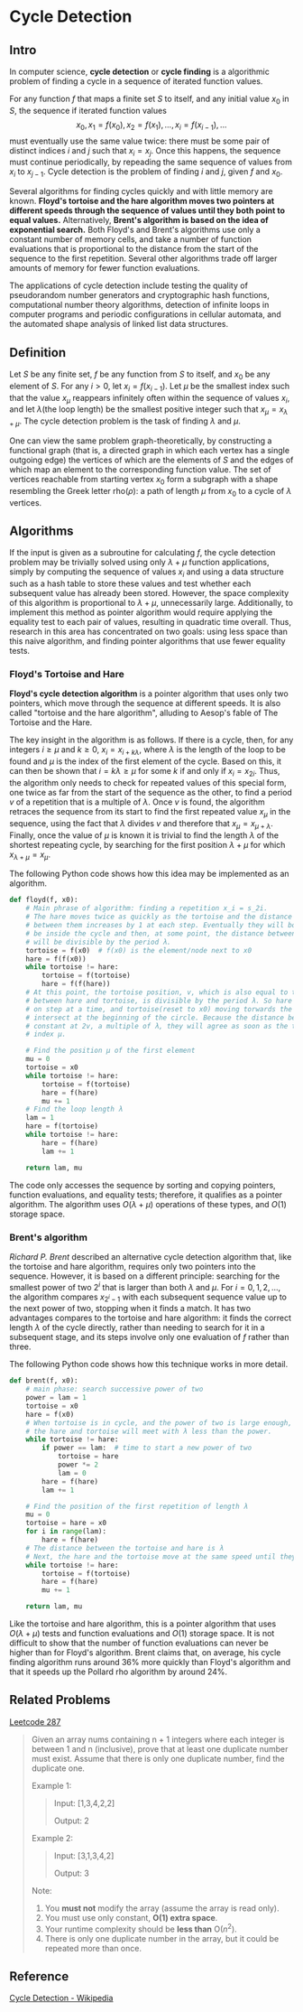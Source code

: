 # Cycle Detection
## Intro
In computer science, **cycle detection** or **cycle finding** is a algorithmic problem of finding a cycle in a sequence of iterated function values.

For any function $f$ that maps a finite set $S$ to itself, and any initial value $x_0$ in $S$, the sequence if iterated function values
$$x_0, x_1 = f(x_0), x_2 = f(x_1), ..., x_i = f(x_{i-1}), ...$$
must eventually use the same value twice: there must be some pair of distinct indices $i$ and $j$ such that $x_i = x_j$. Once this happens, the sequence must continue periodically, by repeading the same sequence of values from $x_i$ to $x_{j-1}$. Cycle detection is the problem of finding $i$ and $j$, given $f$ and $x_0$.

Several algorithms for finding cycles quickly and with little memory are known. **Floyd's tortoise and the hare algorithm moves two pointers at different speeds through the sequence of values until they both point to equal values.** Alternatively, **Brent's algorithm is based on the idea of exponential search.** Both Floyd's and Brent's algorithms use only a constant number of memory cells, and take a number of function evaluations that is proportional to the distance from the start of the sequence to the first repetition. Several other algorithms trade off larger amounts of memory for fewer function evaluations.

The applications of cycle detection include testing the quality of pseudorandom number generators and cryptographic hash functions, computational number theory algorithms, detection of infinite loops in computer programs and periodic configurations in cellular automata, and the automated shape analysis of linked list data structures.

## Definition
Let $S$ be any finite set, $f$ be any function from $S$ to itself, and $x_0$ be any element of $S$. For any $i>0$, let $x_i = f(x_{i-1})$. Let $\mu$ be the smallest index such that the value $x_{\mu}$ reappears infinitely often within the sequence of values $x_i$, and let $\lambda$(the loop length) be the smallest positive integer such that $x_{\mu} = x_{\lambda + \mu}$. The cycle detection problem is the task of finding $\lambda$ and $\mu$.

One can view the same problem graph-theoretically, by constructing a functional graph (that is, a directed graph in which each vertex has a single outgoing edge) the vertices of which are the elements of $S$ and the edges of which map an element to the corresponding function value. The set of vertices reachable from starting vertex $x_0$ form a subgraph with a shape resembling the Greek letter rho($\rho$): a path of length $\mu$ from $x_0$ to a cycle of $\lambda$ vertices.

## Algorithms
If the input is given as a subroutine for calculating $f$, the cycle detection problem may be trivially solved using only $\lambda + \mu$ function applications, simply by computing the sequence of values $x_i$ and using a data structure such as a hash table to store these values and test whether each subsequent value has already been stored. However, the space complexity of this algorithm is proportional to $\lambda + \mu$, unnecessarily large. Additionally, to implement this method as pointer algorithm would require applying the equality test to each pair of values, resulting in quadratic time overall. Thus, research in this area has concentrated on two goals: using less space than this naive algorithm, and finding pointer algorithms that use fewer equality tests.

### Floyd's Tortoise and Hare
**Floyd's cycle detection algorithm** is a pointer algorithm that uses only two pointers, which move through the sequence at different speeds. It is also called "tortoise and the hare algorithm", alluding to Aesop's fable of The Tortoise and the Hare.

The key insight in the algorithm is as follows. If there is a cycle, then, for any integers $i ≥ \mu$ and $k ≥ 0$, $x_i = x_{i + k\lambda}$, where $\lambda$ is the length of the loop to be found and $\mu$ is the index of the first element of the cycle. Based on this, it can then be shown that $i=k\lambda ≥ \mu$ for some $k$ if and only if $x_i = x_{2i}$. Thus, the algorithm only needs to check for repeated values of this special form, one twice as far from the start of the sequence as the other, to find a period $v$ of a repetition that is a multiple of $\lambda$. Once $v$ is found, the algorithm retraces the sequence from its start to find the first repeated value $x_\mu$ in the sequence, using the fact that $\lambda$ divides $v$ and therefore that $x_\mu = x_{\mu + \lambda}$. Finally, once the value of $\mu$ is known it is trivial to find the length $\lambda$ of the shortest repeating cycle, by searching for the first position $\lambda + \mu$ for which $x_{\lambda+\mu} = x_\mu$.

The following Python code shows how this idea may be implemented as an algorithm.
```Python
def floyd(f, x0):
    # Main phrase of algorithm: finding a repetition x_i = s_2i.
    # The hare moves twice as quickly as the tortoise and the distance
    # between them increases by 1 at each step. Eventually they will both
    # be inside the cycle and then, at some point, the distance between them
    # will be divisible by the period λ.
    tortoise = f(x0)  # f(x0) is the element/node next to x0
    hare = f(f(x0))
    while tortoise != hare:
        tortoise = f(tortoise)
        hare = f(f(hare))
    # At this point, the tortoise position, v, which is also equal to the distance
    # between hare and tortoise, is divisible by the period λ. So hare moving in circle 
    # on step at a time, and tortoise(reset to x0) moving torwards the circle, will 
    # intersect at the beginning of the circle. Because the distance between them is 
    # constant at 2v, a multiple of λ, they will agree as soon as the tortoise reaches
    # index μ.

    # Find the position μ of the first element
    mu = 0
    tortoise = x0
    while tortoise != hare:
        tortoise = f(tortoise)
        hare = f(hare)
        mu += 1
    # Find the loop length λ
    lam = 1
    hare = f(tortoise)
    while tortoise != hare:
        hare = f(hare)
        lam += 1

    return lam, mu
```
The code only accesses the sequence by sorting and copying pointers, function evaluations, and equality tests; therefore, it qualifies as a pointer algorithm. The algorithm uses $O(\lambda + \mu)$ operations of these types, and $O(1)$ storage space.

### Brent's algorithm
*Richard P. Brent* described an alternative cycle detection algorithm that, like the tortoise and hare algorithm, requires only two pointers into the sequence. However, it is based on a different principle: searching for the smallest power of two $2^i$ that is larger than both $\lambda$ and $\mu$. For $i = 0, 1, 2, ...$, the algorithm compares $x_{2^i-1}$ with each subsequent sequence value up to the next power of two, stopping when it finds a match. It has two advantages compares to the tortoise and hare algorithm: it finds the correct length $\lambda$ of the cycle directly, rather than needing to search for it in a subsequent stage, and its steps involve only one evaluation of $f$ rather than three.

The following Python code shows how this technique works in more detail.
```Python
def brent(f, x0):
    # main phase: search successive power of two
    power = lam = 1
    tortoise = x0
    hare = f(x0)
    # When tortoise is in cycle, and the power of two is large enough,
    # the hare and tortoise will meet with λ less than the power.
    while tortoise != hare:
        if power == lam:  # time to start a new power of two
            tortoise = hare
            power *= 2
            lam = 0
        hare = f(hare)
        lam += 1

    # Find the position of the first repetition of length λ
    mu = 0
    tortoise = hare = x0
    for i in range(lam):
        hare = f(hare)
    # The distance between the tortoise and hare is λ
    # Next, the hare and the tortoise move at the same speed until they meet
    while tortoise != hare:
        tortoise = f(tortoise)
        hare = f(hare)
        mu += 1

    return lam, mu
```
Like the tortoise and hare algorithm, this is a pointer algorithm that uses $O(\lambda + \mu)$ tests and function evaluations and $O(1)$ storage space. It is not difficult to show that the number of function evaluations can never be higher than for Floyd's algorithm. Brent claims that, on average, his cycle finding algorithm runs around 36% more quickly than Floyd's algorithm and that it speeds up the Pollard rho algorithm by around 24%.

## Related Problems
[Leetcode 287](https://leetcode.com/problems/find-the-duplicate-number/)
> Given an array nums containing n + 1 integers where each integer is between 1 and n (inclusive), prove that at least one duplicate number must exist. Assume that there is only one duplicate number, find the duplicate one.
> 
> Example 1:
> >Input: [1,3,4,2,2]
> >
> >Output: 2
> 
> Example 2:
> >Input: [3,1,3,4,2]
> >
> >Output: 3
> 
> Note:
> 1. You **must not** modify the array (assume the array is read only).
> 2. You must use only constant, **O(1) extra space**.
> 3. Your runtime complexity should be **less than** O($n^2$).
> 4. There is only one duplicate number in the array, but it could be repeated more than once.

## Reference
[Cycle Detection - Wikipedia](https://en.wikipedia.org/wiki/Cycle_detection)